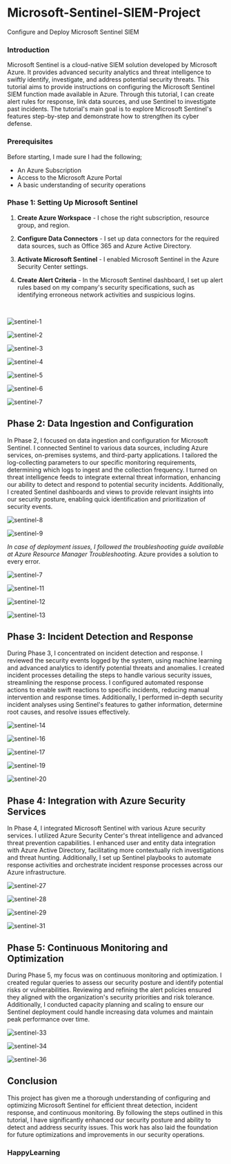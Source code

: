 # Microsoft-Sentinel-SIEM-Project
Configure and Deploy Microsoft Sentinel SIEM

### Introduction

Microsoft Sentinel is a cloud-native SIEM solution developed by Microsoft Azure. It provides advanced security analytics and threat intelligence to swiftly identify, investigate, and address potential security threats. This tutorial aims to provide instructions on configuring the Microsoft Sentinel SIEM function made available in Azure. Through this tutorial, I can create alert rules for response, link data sources, and use Sentinel to investigate past incidents. The tutorial's main goal is to explore Microsoft Sentinel's features step-by-step and demonstrate how to strengthen its cyber defense.

### Prerequisites

Before starting, I made sure I had the following;
- An Azure Subscription
- Access to the Microsoft Azure Portal
- A basic understanding of security operations

### Phase 1: Setting Up Microsoft Sentinel

1. **Create Azure Workspace** - I chose the right subscription, resource group, and region.

2. **Configure Data Connectors** - I set up data connectors for the required data sources, such as Office 365 and Azure Active Directory.

3. **Activate Microsoft Sentinel** - I enabled Microsoft Sentinel in the Azure Security Center settings.

4. **Create Alert Criteria** - In the Microsoft Sentinel dashboard, I set up alert rules based on my company's security specifications, such as identifying erroneous network activities and suspicious logins.
<br>

![sentinel-1](https://github.com/Kamgreen50/Microsoft-Sentinel-SIEM-Project/assets/148400787/4bd1bd3d-245e-4087-b22d-4a775d90292a)

![sentinel-2](https://github.com/Kamgreen50/Microsoft-Sentinel-SIEM-Project/assets/148400787/411e989a-01f2-4723-ab01-28fc7e13780b)

![sentinel-3](https://github.com/Kamgreen50/Microsoft-Sentinel-SIEM-Project/assets/148400787/b9212c16-f324-4540-ba83-98818eedb079)

![sentinel-4](https://github.com/Kamgreen50/Microsoft-Sentinel-SIEM-Project/assets/148400787/5cd5e6be-3c81-4056-b26f-824bbd073ce8)

![sentinel-5](https://github.com/Kamgreen50/Microsoft-Sentinel-SIEM-Project/assets/148400787/ff719adb-9c3a-44de-acfc-ac72a4eac866)

![sentinel-6](https://github.com/Kamgreen50/Microsoft-Sentinel-SIEM-Project/assets/148400787/0711b912-4736-4a08-bad3-873c01eed69c)

![sentinel-7](https://github.com/Kamgreen50/Microsoft-Sentinel-SIEM-Project/assets/148400787/41b8a8ac-c44f-45a4-9f0f-47968620534f)

## Phase 2: Data Ingestion and Configuration

In Phase 2, I focused on data ingestion and configuration for Microsoft Sentinel. I connected Sentinel to various data sources, including Azure services, on-premises systems, and third-party applications. I tailored the log-collecting parameters to our specific monitoring requirements, determining which logs to ingest and the collection frequency. I turned on threat intelligence feeds to integrate external threat information, enhancing our ability to detect and respond to potential security incidents. Additionally, I created Sentinel dashboards and views to provide relevant insights into our security posture, enabling quick identification and prioritization of security events.
<br>

![sentinel-8](https://github.com/Kamgreen50/Microsoft-Sentinel-SIEM-Project/assets/148400787/c50bb9db-c324-4ee5-afd7-431036613d9a)

![sentinel-9](https://github.com/Kamgreen50/Microsoft-Sentinel-SIEM-Project/assets/148400787/829b86e9-e322-4d12-8622-d5621506a8a9)


*In case of deployment issues, I followed the troubleshooting guide available at Azure Resource Manager Troubleshooting.* Azure provides a solution to every error. 
<br>

![sentinel-7](https://github.com/Kamgreen50/Microsoft-Sentinel-SIEM-Project/assets/148400787/edb759fa-17a4-4b06-9138-c9c52f5906c2)

![sentinel-11](https://github.com/Kamgreen50/Microsoft-Sentinel-SIEM-Project/assets/148400787/a888a7b4-0248-4007-bc1d-4388a0d73320)

![sentinel-12](https://github.com/Kamgreen50/Microsoft-Sentinel-SIEM-Project/assets/148400787/1625ddfa-b16b-4645-b1e3-78cb72b0a9ed)

![sentinel-13](https://github.com/Kamgreen50/Microsoft-Sentinel-SIEM-Project/assets/148400787/45a5ea3c-506c-45b4-9592-27554087313b)


## Phase 3: Incident Detection and Response
During Phase 3, I concentrated on incident detection and response. I reviewed the security events logged by the system, using machine learning and advanced analytics to identify potential threats and anomalies. I created incident processes detailing the steps to handle various security issues, streamlining the response process. I configured automated response actions to enable swift reactions to specific incidents, reducing manual intervention and response times. Additionally, I performed in-depth security incident analyses using Sentinel's features to gather information, determine root causes, and resolve issues effectively.
<br>

![sentinel-14](https://github.com/Kamgreen50/Microsoft-Sentinel-SIEM-Project/assets/148400787/f7ee4536-1345-4b98-84f6-1e6d3ed5fec8)

![sentinel-16](https://github.com/Kamgreen50/Microsoft-Sentinel-SIEM-Project/assets/148400787/46e35c58-158a-4926-972a-926707dad682)

![sentinel-17](https://github.com/Kamgreen50/Microsoft-Sentinel-SIEM-Project/assets/148400787/c475730e-ed24-4ffa-baa4-8ae432b4aeef)

![sentinel-19](https://github.com/Kamgreen50/Microsoft-Sentinel-SIEM-Project/assets/148400787/18698460-6c6c-41dc-947d-b602c7ac2f29)

![sentinel-20](https://github.com/Kamgreen50/Microsoft-Sentinel-SIEM-Project/assets/148400787/05d969b0-2d02-470f-a08e-a55c796a5847)


## Phase 4: Integration with Azure Security Services
In Phase 4, I integrated Microsoft Sentinel with various Azure security services. I utilized Azure Security Center's threat intelligence and advanced threat prevention capabilities. I enhanced user and entity data integration with Azure Active Directory, facilitating more contextually rich investigations and threat hunting. Additionally, I set up Sentinel playbooks to automate response activities and orchestrate incident response processes across our Azure infrastructure.
<br>

![sentinel-27](https://github.com/Kamgreen50/Microsoft-Sentinel-SIEM-Project/assets/148400787/7dd20a15-c233-4e70-ad35-c241ff6a3a76)

![sentinel-28](https://github.com/Kamgreen50/Microsoft-Sentinel-SIEM-Project/assets/148400787/1a869028-db8f-4fc6-914c-0391c6c19536)

![sentinel-29](https://github.com/Kamgreen50/Microsoft-Sentinel-SIEM-Project/assets/148400787/ecf4eede-b427-485c-8524-322dd2b239ca)

![sentinel-31](https://github.com/Kamgreen50/Microsoft-Sentinel-SIEM-Project/assets/148400787/a35dee6b-bbb5-4438-808a-07895ce5daf3)

## Phase 5: Continuous Monitoring and Optimization
During Phase 5, my focus was on continuous monitoring and optimization. I created regular queries to assess our security posture and identify potential risks or vulnerabilities. Reviewing and refining the alert policies ensured they aligned with the organization's security priorities and risk tolerance. Additionally, I conducted capacity planning and scaling to ensure our Sentinel deployment could handle increasing data volumes and maintain peak performance over time.
<br> 

![sentinel-33](https://github.com/Kamgreen50/Microsoft-Sentinel-SIEM-Project/assets/148400787/fd991514-ee1a-41e3-bc47-2c7a681e560f)

![sentinel-34](https://github.com/Kamgreen50/Microsoft-Sentinel-SIEM-Project/assets/148400787/93798906-610d-4f2d-a13e-bdbc5c46d368)

![sentinel-36](https://github.com/Kamgreen50/Microsoft-Sentinel-SIEM-Project/assets/148400787/bae7306d-cf45-4095-8da8-e4e69565f567)


## Conclusion
This project has given me a thorough understanding of configuring and optimizing Microsoft Sentinel for efficient threat detection, incident response, and continuous monitoring. By following the steps outlined in this tutorial, I have significantly enhanced our security posture and ability to detect and address security issues. This work has also laid the foundation for future optimizations and improvements in our security operations.

### HappyLearning




